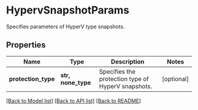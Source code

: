 # HypervSnapshotParams

Specifies parameters of HyperV type snapshots.

## Properties
Name | Type | Description | Notes
------------ | ------------- | ------------- | -------------
**protection_type** | **str, none_type** | Specifies the protection type of HyperV snapshots. | [optional] 

[[Back to Model list]](../README.md#documentation-for-models) [[Back to API list]](../README.md#documentation-for-api-endpoints) [[Back to README]](../README.md)


